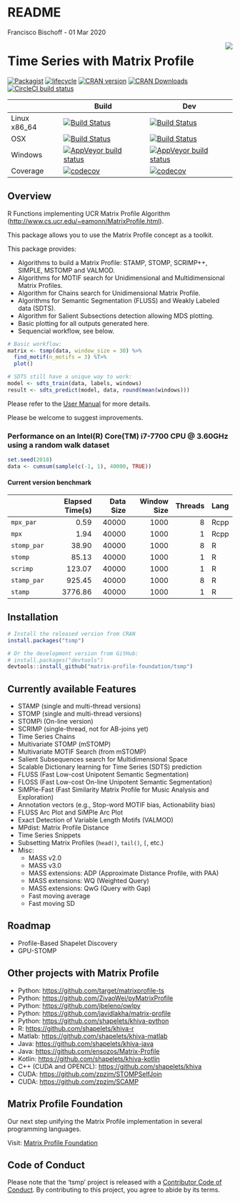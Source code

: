 README
================
Francisco Bischoff
\- 01 Mar 2020

<!-- README.md is generated from README.Rmd. Please edit that file -->

<img src="man/figures/logo.png" align="right" style="float:right;" />

# Time Series with Matrix Profile

<!-- badges: start -->
[![Packagist](https://img.shields.io/badge/License-Apache--2.0-brightgreen.svg)](https://choosealicense.com/licenses/apache-2.0/)
[![lifecycle](https://img.shields.io/badge/lifecycle-stable-brightgreen.svg)](https://www.tidyverse.org/lifecycle/#stable)
[![CRAN
version](http://www.r-pkg.org/badges/version/tsmp)](https://cran.r-project.org/package=tsmp)
[![CRAN
Downloads](https://cranlogs.r-pkg.org/badges/tsmp)](https://cran.r-project.org/package=tsmp)
[![CircleCI build
status](https://circleci.com/gh/matrix-profile-foundation/tsmp.svg?style=svg)](https://circleci.com/gh/matrix-profile-foundation/tsmp)
<!-- badges: end -->

|               | Build                                                                                                                                                                             | Dev                                                                                                                                                                                 |
| ------------- | --------------------------------------------------------------------------------------------------------------------------------------------------------------------------------- | ----------------------------------------------------------------------------------------------------------------------------------------------------------------------------------- |
| Linux x86\_64 | [![Build Status](https://travis-ci.com/matrix-profile-foundation/tsmp.svg?branch=master)](https://travis-ci.com/matrix-profile-foundation/tsmp)                                   | [![Build Status](https://travis-ci.com/matrix-profile-foundation/tsmp.svg?branch=develop)](https://travis-ci.com/matrix-profile-foundation/tsmp)                                    |
| OSX           | [![Build Status](https://travis-ci.com/matrix-profile-foundation/tsmp.svg?branch=master)](https://travis-ci.com/matrix-profile-foundation/tsmp)                                   | [![Build Status](https://travis-ci.com/matrix-profile-foundation/tsmp.svg?branch=develop)](https://travis-ci.com/matrix-profile-foundation/tsmp)                                    |
| Windows       | [![AppVeyor build status](https://ci.appveyor.com/api/projects/status/byfyqncr60ten98g/branch/master?svg=true)](https://ci.appveyor.com/project/franzbischoff/tsmp/branch/master) | [![AppVeyor build status](https://ci.appveyor.com/api/projects/status/byfyqncr60ten98g/branch/develop?svg=true)](https://ci.appveyor.com/project/franzbischoff/tsmp/branch/develop) |
| Coverage      | [![codecov](https://codecov.io/gh/matrix-profile-foundation/tsmp/branch/master/graph/badge.svg)](https://codecov.io/gh/matrix-profile-foundation/tsmp)                            | [![codecov](https://codecov.io/gh/matrix-profile-foundation/tsmp/branch/develop/graph/badge.svg)](https://codecov.io/gh/matrix-profile-foundation/tsmp)                             |

## Overview

R Functions implementing UCR Matrix Profile Algorithm
(<http://www.cs.ucr.edu/~eamonn/MatrixProfile.html>).

This package allows you to use the Matrix Profile concept as a toolkit.

This package provides:

  - Algorithms to build a Matrix Profile: STAMP, STOMP, SCRIMP++,
    SIMPLE, MSTOMP and VALMOD.
  - Algorithms for MOTIF search for Unidimensional and Multidimensional
    Matrix Profiles.
  - Algorithm for Chains search for Unidimensional Matrix Profile.
  - Algorithms for Semantic Segmentation (FLUSS) and Weakly Labeled data
    (SDTS).
  - Algorithm for Salient Subsections detection allowing MDS plotting.
  - Basic plotting for all outputs generated here.
  - Sequencial workflow, see below.

<!-- end list -->

``` r
# Basic workflow:
matrix <- tsmp(data, window_size = 30) %>%
  find_motif(n_motifs = 3) %T>%
  plot()

# SDTS still have a unique way to work:
model <- sdts_train(data, labels, windows)
result <- sdts_predict(model, data, round(mean(windows)))
```

Please refer to the [User
Manual](https://matrix-profile-foundation.github.io/tsmp/reference/) for
more details.

Please be welcome to suggest improvements.

### Performance on an Intel(R) Core(TM) i7-7700 CPU @ 3.60GHz using a random walk dataset

``` r
set.seed(2018)
data <- cumsum(sample(c(-1, 1), 40000, TRUE))
```

#### Current version benchmark

|             | Elapsed Time(s) | Data Size | Window Size | Threads | Lang |
| ----------- | --------------: | --------: | ----------: | ------: | :--- |
| `mpx_par`   |            0.59 |     40000 |        1000 |       8 | Rcpp |
| `mpx`       |            1.94 |     40000 |        1000 |       1 | Rcpp |
| `stomp_par` |           38.90 |     40000 |        1000 |       8 | R    |
| `stomp`     |           85.13 |     40000 |        1000 |       1 | R    |
| `scrimp`    |          123.07 |     40000 |        1000 |       1 | R    |
| `stamp_par` |          925.45 |     40000 |        1000 |       8 | R    |
| `stamp`     |         3776.86 |     40000 |        1000 |       1 | R    |

## Installation

``` r
# Install the released version from CRAN
install.packages("tsmp")

# Or the development version from GitHub:
# install.packages("devtools")
devtools::install_github("matrix-profile-foundation/tsmp")
```

## Currently available Features

  - STAMP (single and multi-thread versions)
  - STOMP (single and multi-thread versions)
  - STOMPi (On-line version)
  - SCRIMP (single-thread, not for AB-joins yet)
  - Time Series Chains
  - Multivariate STOMP (mSTOMP)
  - Multivariate MOTIF Search (from mSTOMP)
  - Salient Subsequences search for Multidimensional Space
  - Scalable Dictionary learning for Time Series (SDTS) prediction
  - FLUSS (Fast Low-cost Unipotent Semantic Segmentation)
  - FLOSS (Fast Low-cost On-line Unipotent Semantic Segmentation)
  - SiMPle-Fast (Fast Similarity Matrix Profile for Music Analysis and
    Exploration)
  - Annotation vectors (e.g., Stop-word MOTIF bias, Actionability bias)
  - FLUSS Arc Plot and SiMPle Arc Plot
  - Exact Detection of Variable Length Motifs (VALMOD)
  - MPdist: Matrix Profile Distance
  - Time Series Snippets
  - Subsetting Matrix Profiles (`head()`, `tail()`, `[`, etc.)
  - Misc:
      - MASS v2.0
      - MASS v3.0
      - MASS extensions: ADP (Approximate Distance Profile, with PAA)
      - MASS extensions: WQ (Weighted Query)
      - MASS extensions: QwG (Query with Gap)
      - Fast moving average
      - Fast moving SD

## Roadmap

  - Profile-Based Shapelet Discovery
  - GPU-STOMP

## Other projects with Matrix Profile

  - Python: <https://github.com/target/matrixprofile-ts>
  - Python: <https://github.com/ZiyaoWei/pyMatrixProfile>
  - Python: <https://github.com/jbeleno/owlpy>
  - Python: <https://github.com/javidlakha/matrix-profile>
  - Python: <https://github.com/shapelets/khiva-python>
  - R: <https://github.com/shapelets/khiva-r>
  - Matlab: <https://github.com/shapelets/khiva-matlab>
  - Java: <https://github.com/shapelets/khiva-java>
  - Java: <https://github.com/ensozos/Matrix-Profile>
  - Kotlin: <https://github.com/shapelets/khiva-kotlin>
  - C++ (CUDA and OPENCL): <https://github.com/shapelets/khiva>
  - CUDA: <https://github.com/zpzim/STOMPSelfJoin>
  - CUDA: <https://github.com/zpzim/SCAMP>

## Matrix Profile Foundation

Our next step unifying the Matrix Profile implementation in several
programming languages.

Visit: [Matrix Profile Foundation](https://matrixprofile.org)

## Code of Conduct

Please note that the ‘tsmp’ project is released with a [Contributor Code
of
Conduct](https://github.com/matrix-profile-foundation/tsmp/blob/master/.github/CODE_OF_CONDUCT.md).
By contributing to this project, you agree to abide by its terms.
